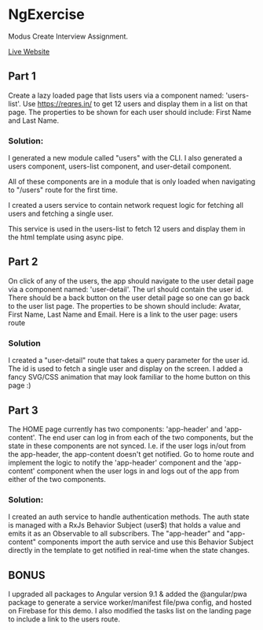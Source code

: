 # NgExercise

Modus Create Interview Assignment.

[Live Website](https://modus-create-angular.web.app)

## Part 1

Create a lazy loaded page that lists users via a component named: 'users-list'. Use https://reqres.in/ to get 12 users and display them in a list on that page. The properties to be shown for each user should include: First Name and Last Name.

### Solution:

I generated a new module called "users" with the CLI. I also generated a users component, users-list component, and user-detail component.

All of these components are in a module that is only loaded when navigating to "/users" route for the first time.

I created a users service to contain network request logic for fetching all users and fetching a single user.

This service is used in the users-list to fetch 12 users and display them in the html template using async pipe.

## Part 2

On click of any of the users, the app should navigate to the user detail page via a component named: 'user-detail'. The url should contain the user id. There should be a back button on the user detail page so one can go back to the user list page. The properties to be shown should include: Avatar, First Name, Last Name and Email. Here is a link to the user page: users route

### Solution

I created a "user-detail" route that takes a query parameter for the user id. The id is used to fetch a single user and display on the screen. I added a fancy SVG/CSS animation that may look familiar to the home button on this page :)

## Part 3

The HOME page currently has two components: 'app-header' and 'app-content'. The end user can log in from each of the two components, but the state in these components are not synced. I.e. if the user logs in/out from the app-header, the app-content doesn't get notified. Go to home route and implement the logic to notify the 'app-header' component and the 'app-content' component when the user logs in and logs out of the app from either of the two components.

### Solution:

I created an auth service to handle authentication methods. The auth state is managed with a RxJs Behavior Subject (user$) that holds a value and emits it as an Observable to all subscribers. The "app-header" and "app-content" components import the auth service and use this Behavior Subject directly in the template to get notified in real-time when the state changes.

## BONUS

I upgraded all packages to Angular version 9.1 & added the @angular/pwa package to generate a service worker/manifest file/pwa config, and hosted on Firebase for this demo. I also modified the tasks list on the landing page to include a link to the users route.
